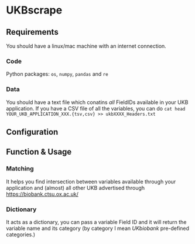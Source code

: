 # UKBscrape

## Requirements

You should have a linux/mac machine with an internet connection. 

### Code
Python packages: `os`, `numpy`, `pandas` and `re`

### Data
You should have a text file which conatins _all_ FieldIDs available in your UKB application. If you have a CSV file of all the variables, you can do 
`cat head YOUR_UKB_APPLICATION_XXX.{tsv,csv} >> ukbXXXX_Headers.txt`


## Configuration



## Function & Usage

### Matching 
It helps you find intersection between variables available through your application and (almost) all other UKB advertised through https://biobank.ctsu.ox.ac.uk/

### Dictionary 
It acts as a dictionary, you can pass a variable Field ID and it will return the variable name and its category (by category I mean *UKbiobank* pre-defined categories.)

